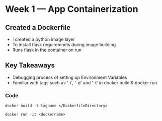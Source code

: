 # Week 1 — App Containerization

## Created a Dockerfile
* I created a python image layer
* To install flask requiremnets during image building
* Runs flask in the container on run

## Key Takeaways
* Debugging process of setting up Environment Variables
* Familiar with tags such as '-i', '-d' and '-t' in docker build & docker run

### Code  
`docker build -t tagname </DockerfileDirectory>`

`docker run -it <dockername>`
